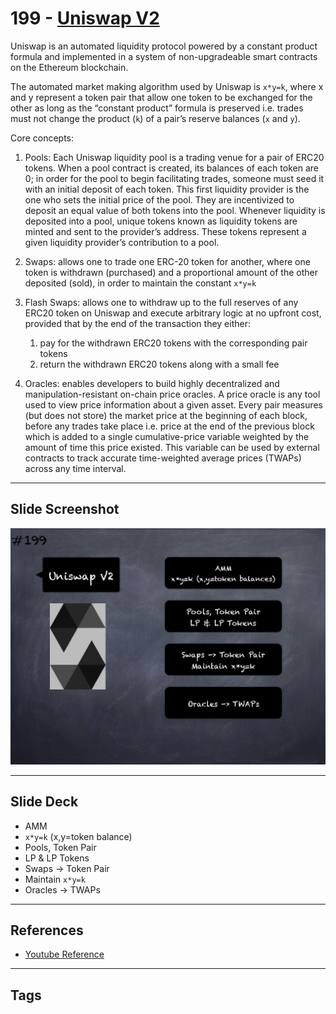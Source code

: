 # 199 - [Uniswap V2](Uniswap%20V2.md)
Uniswap is an automated liquidity protocol powered by a constant product formula and implemented in a system of non-upgradeable smart contracts on the Ethereum blockchain. 

The automated market making algorithm used by Uniswap is `x*y=k`, where x and y represent a token pair that allow one token to be exchanged for the other as long as the “constant product” formula is preserved i.e. trades must not change the product (`k`) of a pair’s reserve balances (`x` and `y`). 

Core concepts:

1.  Pools: Each Uniswap liquidity pool is a trading venue for a pair of ERC20 tokens. When a pool contract is created, its balances of each token are 0; in order for the pool to begin facilitating trades, someone must seed it with an initial deposit of each token. This first liquidity provider is the one who sets the initial price of the pool. They are incentivized to deposit an equal value of both tokens into the pool. Whenever liquidity is deposited into a pool, unique tokens known as liquidity tokens are minted and sent to the provider’s address. These tokens represent a given liquidity provider’s contribution to a pool. 
    
2.  Swaps: allows one to trade one ERC-20 token for another, where one token is withdrawn (purchased) and a proportional amount of the other deposited (sold), in order to maintain the constant `x*y=k`
    
3.  Flash Swaps: allows one to withdraw up to the full reserves of any ERC20 token on Uniswap and execute arbitrary logic at no upfront cost, provided that by the end of the transaction they either: 
	1.  pay for the withdrawn ERC20 tokens with the corresponding pair tokens
	2.  return the withdrawn ERC20 tokens along with a small fee
    
4.  Oracles: enables developers to build highly decentralized and manipulation-resistant on-chain price oracles. A price oracle is any tool used to view price information about a given asset. Every pair measures (but does not store) the market price at the beginning of each block, before any trades take place i.e. price at the end of the previous block which is added to a single cumulative-price variable weighted by the amount of time this price existed. This variable can be used by external contracts to track accurate time-weighted average prices (TWAPs) across any time interval.

___
## Slide Screenshot
![199.png](../images/solidity201/199.png)
___
## Slide Deck
- AMM
- `x*y=k` (x,y=token balance)
- Pools, Token Pair
- LP & LP Tokens
- Swaps -> Token Pair
- Maintain `x*y=k`
- Oracles -> TWAPs
___
## References
- [Youtube Reference](https://youtu.be/0kx8M4u5980?t=1501)
___
## Tags